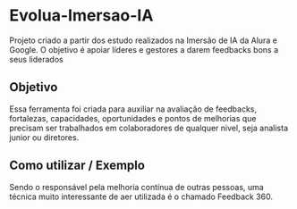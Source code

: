 # Evolua-Imersao-IA
Projeto criado a partir dos estudo realizados na Imersão de IA da Alura e Google. O objetivo é apoiar líderes e gestores a darem feedbacks bons a seus liderados

## Objetivo

Essa ferramenta foi criada para auxiliar na avaliação de feedbacks, fortalezas, capacidades, oportunidades e pontos de melhorias que precisam ser trabalhados em colaboradores de qualquer nivel, seja analista junior ou diretores.

## Como utilizar / Exemplo

Sendo o responsável pela melhoria contínua de outras pessoas, uma técnica muito interessante de aer utilizada é o chamado Feedback 360. 
